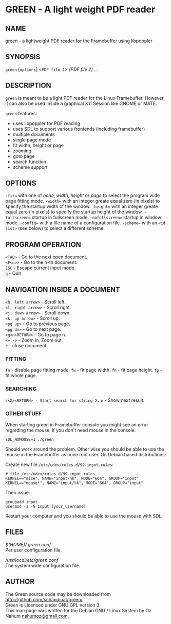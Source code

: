 GREEN - A light weight PDF reader
=======================================

NAME
----

green - a lightweight PDF reader for the Framebuffer using libpoppler

SYNOPSIS
--------

`green` [`options`] <`PDF file 1`> *[PDF file 2]* ...

DESCRIPTION
-----------

`green` is meant to be a light PDF reader for the Linux Framebuffer. 
However, it can also be used inside a graphical X11 Session like GNOME or
MATE. 

`green` features:

 - uses libpoppler for PDF reading
 - uses SDL to support various frontends (including framebuffer)
 - multiple documents
 - single page mode
 - fit width, height or page
 - zooming
 - goto page
 - search function
 - scheme support


OPTIONS
-------

`-fit=`
  with one of *none, width, height* or *page* tp select the program wide page fitting mode.
`-width=` 
  with an integer greate equal zero (in pixels) to specify the startup width of the window.
`-height=` 
  with an integer greate equal zero (in pixels) to specify the startup height of the window.
`-fullscreen=`
  startup in fullscreen mode.
`-nofullscreen=`
  startup in window mode.
`-config=`
  with a file name of a configuration file.
`-scheme=`
  with an `<id list>` (see below) to select a different scheme.

PROGRAM OPERATION
------------------
`<TAB>` - Go to the next open document.  
`<F<n>>` - Go to the n-th document.  
`ESC` - Escape current input mode.    
`q` - Quit


NAVIGATION INSIDE A DOCUMENT
----------------------------
`<h, left arrow>` - Scroll left.  
`<l, right arrow>` - Scroll right.  
`<j, down arrow>` - Scroll down.  
`<k, up arrow>` - Scroll up.  
`<pg up>` - Go to previous page.  
`<pg dn>` - Go to next page.  
`<g<n>RETURN>` - Go to page n.  
`<+,->` - Zoom in, Zoom out.  
`c` - close document.

### FITTING
`fn` - disable page fitting mode.
`fw` - fit page width.
`fh` - fit page height.
`fp` - fit whole page.

### SEARCHING 
`s<X><RETURN> - Start search for string X.`
`n` - Show next result.

### OTHER STUFF
When starting green in Framebuffer console you might see an error regarding the mouse. 
If you don't need mouse in the console:

    SDL_NOMOUSE=1 ./green 

Should work around the problem. Other wise you should be able to use the mouse in the 
Framebuffer as none root user. 
On Debian based distributions:

Create new file `/etc/udev/rules.d/99-input.rules`:

    # file /etc/udev/rules.d/99-input.rules
    KERNEL=="mice", NAME="input/%k", MODE="664", GROUP="input"
    KERNEL=="mouse*", NAME="input/%k", MODE="664", GROUP="input"

Then issue:
    
    groupadd input
    usermod -a -G input [your_username]

Restart your computer and you should be able to use the mouse with SDL. 

FILES
-----
*$(HOME)/.green.conf*     
  Per user configuration file.  

*/usr/local/etc/green.conf*  
  The system wide configuration file.   


AUTHOR
------
The Green source code may be downloaded from <http://github.com/schandinat/green/>.   
Green is Licensed under GNU GPL version 3.  
This man page was written for the Debian GNU / Linux System by Oz Nahum <nahumoz@gmail.com>.

